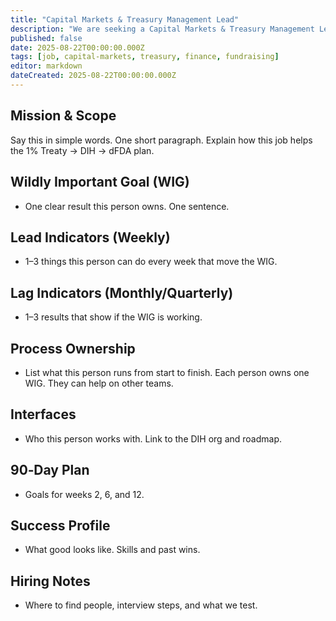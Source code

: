 ```yaml
---
title: "Capital Markets & Treasury Management Lead"
description: "We are seeking a Capital Markets & Treasury Management Lead to develop and execute our fundraising strategy, manage treasury operations, and ensure the financial health of the VICTORY Fund and the broader Decentralized Institutes of Health (DIH) ecosystem."
published: false
date: 2025-08-22T00:00:00.000Z
tags: [job, capital-markets, treasury, finance, fundraising]
editor: markdown
dateCreated: 2025-08-22T00:00:00.000Z
---
```


## Mission & Scope

Say this in simple words. One short paragraph. Explain how this job helps the 1% Treaty → DIH → dFDA plan.

## Wildly Important Goal (WIG)

- One clear result this person owns. One sentence.

## Lead Indicators (Weekly)

- 1–3 things this person can do every week that move the WIG.

## Lag Indicators (Monthly/Quarterly)

- 1–3 results that show if the WIG is working.

## Process Ownership

- List what this person runs from start to finish. Each person owns one WIG. They can help on other teams.

## Interfaces

- Who this person works with. Link to the DIH org and roadmap.

## 90‑Day Plan

- Goals for weeks 2, 6, and 12.

## Success Profile

- What good looks like. Skills and past wins.

## Hiring Notes

- Where to find people, interview steps, and what we test.
